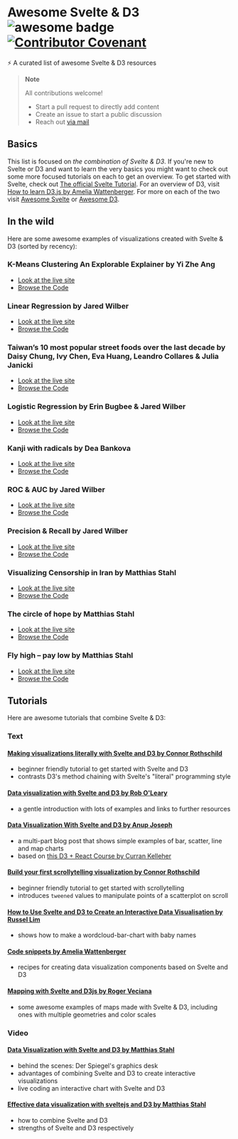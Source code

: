 # Awesome Svelte & D3 ![awesome badge](https://badgen.net/badge/icon/awesome?icon=awesome&label) [![Contributor Covenant](https://img.shields.io/badge/Contributor%20Covenant-2.1-4baaaa.svg)](code_of_conduct.md) 

⚡ A curated list of awesome Svelte & D3 resources

> **Note**
>
> All contributions welcome!
> - Start a pull request to directly add content
> - Create an issue to start a public discussion
> - Reach out [via mail](mailto:seblammers@posteo.org) 

## Basics
This list is focused on *the combination of Svelte & D3*.
If you're new to Svelte or D3 and want to learn the very basics you might want to check out some more focused tutorials on each to get an overview.
To get started with Svelte, check out [The official Svelte Tutorial](https://svelte.dev/tutorial). 
For an overview of D3, visit [How to learn D3.js by Amelia Wattenberger](https://wattenberger.com/blog/d3).
For more on each of the two visit [Awesome Svelte](https://github.com/TheComputerM/awesome-svelte) or [Awesome D3](https://github.com/wbkd/awesome-d3).

## In the wild
Here are some awesome examples of visualizations created with Svelte & D3 (sorted by recency):

### K-Means Clustering An Explorable Explainer by Yi Zhe Ang
- [Look at the live site](https://k-means-explorable.vercel.app/)
- [Browse the Code](https://github.com/aws-samples/aws-mlu-explain/tree/main/code/logistic-regression)

### Linear Regression by Jared Wilber
- [Look at the live site](https://mlu-explain.github.io/logistic-regression/)
- [Browse the Code](https://github.com/aws-samples/aws-mlu-explain/tree/main/code/linear-regression)

### Taiwan’s 10 most popular street foods over the last decade by  Daisy Chung, Ivy Chen, Eva Huang, Leandro Collares & Julia Janicki
- [Look at the live site](https://taiwandatastories.com/taiwan-street-food-interactive/)
- [Browse the Code](https://github.com/TaiwanDataStories/streetfood-svelte)

### Logistic Regression by Erin Bugbee & Jared Wilber
- [Look at the live site](https://mlu-explain.github.io/logistic-regression/)
- [Browse the Code](https://github.com/aws-samples/aws-mlu-explain/tree/main/code/logistic-regression)

### Kanji with radicals by Dea Bankova
- [Look at the live site](https://kanjiviz.netlify.app/)
- [Browse the Code](https://github.com/deaxmachina/kanji_radicals_viz)

### ROC & AUC by Jared Wilber
- [Look at the live site](https://mlu-explain.github.io/roc-auc/)
- [Browse the Code](https://github.com/aws-samples/aws-mlu-explain/tree/main/code/roc-auc)

### Precision & Recall by Jared Wilber
- [Look at the live site](https://mlu-explain.github.io/precision-recall)
- [Browse the Code](https://github.com/aws-samples/aws-mlu-explain/tree/main/code/precision-recall)

### Visualizing Censorship in Iran by Matthias Stahl
- [Look at the live site](https://visualization.journalismisnotacrime.com)
- [Browse the Code](https://github.com/higsch/censorship-in-iran)

### The circle of hope by Matthias Stahl
- [Look at the live site](https://higsch.github.io/childhood-mortality)
- [Browse the Code](https://github.com/higsch/childhood-mortality)

### Fly high – pay low by Matthias Stahl
- [Look at the live site](https://higsch.github.io/flyhigh)
- [Browse the Code](https://github.com/higsch/flyhigh)


## Tutorials
Here are awesome tutorials that combine Svelte & D3:
### Text
#### [Making visualizations literally with Svelte and D3 by Connor Rothschild](https://www.connorrothschild.com/post/svelte-and-d3)
- beginner friendly tutorial to get started with Svelte and D3
- contrasts D3's method chaining with Svelte's "literal" programming style

#### [Data visualization with Svelte and D3 by Rob O'Leary](https://blog.logrocket.com/data-visualization-svelte-d3)
- a gentle introduction with lots of examples and links to further resources

#### [Data Visualization With Svelte and D3 by Anup Joseph](https://dev.to/learners/series-intro-data-visualization-with-svelte-and-d3-4c07)
- a multi-part blog post that shows simple examples of bar, scatter, line and map charts
- based on [this D3 + React Course by Curran Kelleher](https://www.youtube.com/watch?v=2LhoCfjm8R4)

#### [Build your first scrollytelling visualization by Connor Rothschild](https://www.connorrothschild.com/post/svelte-scrollytelling)
- beginner friendly tutorial to get started with scrollytelling
- introduces `tweened` values to manipulate points of a scatterplot on scroll

#### [How to Use Svelte and D3 to Create an Interactive Data Visualisation by Russel Lim](https://javascript.plainenglish.io/how-to-use-svelte-and-d3-to-create-an-interactive-data-visualisation-d52e848fd995)
- shows how to make a wordcloud-bar-chart with baby names

#### [Code snippets by Amelia Wattenberger](https://svelte.recipes/)
- recipes for creating data visualization components based on Svelte and D3

#### [Mapping with Svelte and D3js by Roger Veciana](https://geoexamples.com/other/2019/12/08/mapping-svelte.html/)
- some awesome examples of maps made with Svelte & D3, including ones with multiple geometries and color scales

### Video
#### [Data Visualization with Svelte and D3 by Matthias Stahl](https://www.youtube.com/watch?v=uVt01Z2TLvQ&t=0)
- behind the scenes: Der Spiegel's graphics desk
- advantages of combining Svelte and D3 to create interactive visualizations
- live coding an interactive chart with Svelte and D3

#### [Effective data visualization with sveltejs and D3 by Matthias Stahl](https://youtu.be/GYXuOvX_fns?t=408)
- how to combine Svelte and D3
- strengths of Svelte and D3 respectively







